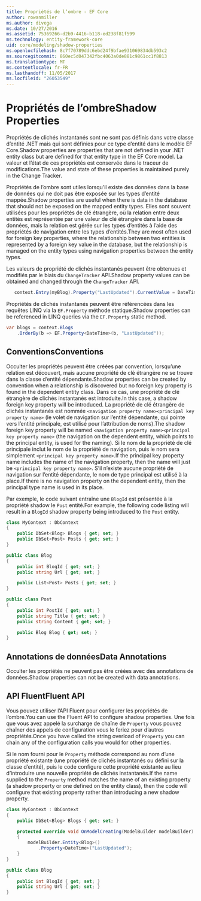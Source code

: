 ```yaml
---
title: Propriétés de l’ombre - EF Core
author: rowanmiller
ms.author: divega
ms.date: 10/27/2016
ms.assetid: 75369266-d2b9-4416-b118-ed238f81f599
ms.technology: entity-framework-core
uid: core/modeling/shadow-properties
ms.openlocfilehash: 8c7f70789ddc6ebd24f9bfae931069834db593c2
ms.sourcegitcommit: 860ec5d047342fbc4063a0de881c9861cc1f8813
ms.translationtype: MT
ms.contentlocale: fr-FR
ms.lasthandoff: 11/05/2017
ms.locfileid: "26053549"
---
```

# <a name="shadow-properties"></a><span data-ttu-id="a3138-102">Propriétés de l’ombre</span><span class="sxs-lookup"><span data-stu-id="a3138-102">Shadow Properties</span></span>

<span data-ttu-id="a3138-103">Propriétés de clichés instantanés sont ne sont pas définis dans votre classe d’entité .NET mais qui sont définies pour ce type d’entité dans le modèle EF Core.</span><span class="sxs-lookup"><span data-stu-id="a3138-103">Shadow properties are properties that are not defined in your .NET entity class but are defined for that entity type in the EF Core model.</span></span> <span data-ttu-id="a3138-104">La valeur et l’état de ces propriétés est conservée dans le traceur de modifications.</span><span class="sxs-lookup"><span data-stu-id="a3138-104">The value and state of these properties is maintained purely in the Change Tracker.</span></span>

<span data-ttu-id="a3138-105">Propriétés de l’ombre sont utiles lorsqu’il existe des données dans la base de données qui ne doit pas être exposée sur les types d’entité mappée.</span><span class="sxs-lookup"><span data-stu-id="a3138-105">Shadow properties are useful when there is data in the database that should not be exposed on the mapped entity types.</span></span> <span data-ttu-id="a3138-106">Elles sont souvent utilisées pour les propriétés de clé étrangère, où la relation entre deux entités est représentée par une valeur de clé étrangère dans la base de données, mais la relation est gérée sur les types d’entités à l’aide des propriétés de navigation entre les types d’entités.</span><span class="sxs-lookup"><span data-stu-id="a3138-106">They are most often used for foreign key properties, where the relationship between two entities is represented by a foreign key value in the database, but the relationship is managed on the entity types using navigation properties between the entity types.</span></span>

<span data-ttu-id="a3138-107">Les valeurs de propriété de clichés instantanés peuvent être obtenues et modifiés par le biais du `ChangeTracker` API.</span><span class="sxs-lookup"><span data-stu-id="a3138-107">Shadow property values can be obtained and changed through the `ChangeTracker` API.</span></span>

``` csharp
   context.Entry(myBlog).Property("LastUpdated").CurrentValue = DateTime.Now;
```

<span data-ttu-id="a3138-108">Propriétés de clichés instantanés peuvent être référencées dans les requêtes LINQ via la `EF.Property` méthode statique.</span><span class="sxs-lookup"><span data-stu-id="a3138-108">Shadow properties can be referenced in LINQ queries via the `EF.Property` static method.</span></span>

``` csharp
var blogs = context.Blogs
    .OrderBy(b => EF.Property<DateTime>(b, "LastUpdated"));
```

## <a name="conventions"></a><span data-ttu-id="a3138-109">Conventions</span><span class="sxs-lookup"><span data-stu-id="a3138-109">Conventions</span></span>

<span data-ttu-id="a3138-110">Occulter les propriétés peuvent être créées par convention, lorsqu’une relation est découvert, mais aucune propriété de clé étrangère ne se trouve dans la classe d’entité dépendante.</span><span class="sxs-lookup"><span data-stu-id="a3138-110">Shadow properties can be created by convention when a relationship is discovered but no foreign key property is found in the dependent entity class.</span></span> <span data-ttu-id="a3138-111">Dans ce cas, une propriété de clé étrangère de clichés instantanés est introduite.</span><span class="sxs-lookup"><span data-stu-id="a3138-111">In this case, a shadow foreign key property will be introduced.</span></span> <span data-ttu-id="a3138-112">La propriété de clé étrangère de clichés instantanés est nommée `<navigation property name><principal key property name>` (le volet de navigation sur l’entité dépendante, qui pointe vers l’entité principale, est utilisé pour l’attribution de noms).</span><span class="sxs-lookup"><span data-stu-id="a3138-112">The shadow foreign key property will be named `<navigation property name><principal key property name>` (the navigation on the dependent entity, which points to the principal entity, is used for the naming).</span></span> <span data-ttu-id="a3138-113">Si le nom de la propriété de clé principale inclut le nom de la propriété de navigation, puis le nom sera simplement `<principal key property name>`.</span><span class="sxs-lookup"><span data-stu-id="a3138-113">If the principal key property name includes the name of the navigation property, then the name will just be `<principal key property name>`.</span></span> <span data-ttu-id="a3138-114">S’il n’existe aucune propriété de navigation sur l’entité dépendante, le nom de type principal est utilisé à la place.</span><span class="sxs-lookup"><span data-stu-id="a3138-114">If there is no navigation property on the dependent entity, then the principal type name is used in its place.</span></span>

<span data-ttu-id="a3138-115">Par exemple, le code suivant entraîne une `BlogId` est présentée à la propriété shadow le `Post` entité.</span><span class="sxs-lookup"><span data-stu-id="a3138-115">For example, the following code listing will result in a `BlogId` shadow property being introduced to the `Post` entity.</span></span>

<!-- [!code-csharp[Main](samples/core/Modeling/Conventions/Samples/ShadowForeignKey.cs)] -->
``` csharp
class MyContext : DbContext
{
    public DbSet<Blog> Blogs { get; set; }
    public DbSet<Post> Posts { get; set; }
}

public class Blog
{
    public int BlogId { get; set; }
    public string Url { get; set; }

    public List<Post> Posts { get; set; }
}

public class Post
{
    public int PostId { get; set; }
    public string Title { get; set; }
    public string Content { get; set; }

    public Blog Blog { get; set; }
}
```

## <a name="data-annotations"></a><span data-ttu-id="a3138-116">Annotations de données</span><span class="sxs-lookup"><span data-stu-id="a3138-116">Data Annotations</span></span>

<span data-ttu-id="a3138-117">Occulter les propriétés ne peuvent pas être créées avec des annotations de données.</span><span class="sxs-lookup"><span data-stu-id="a3138-117">Shadow properties can not be created with data annotations.</span></span>

## <a name="fluent-api"></a><span data-ttu-id="a3138-118">API Fluent</span><span class="sxs-lookup"><span data-stu-id="a3138-118">Fluent API</span></span>

<span data-ttu-id="a3138-119">Vous pouvez utiliser l’API Fluent pour configurer les propriétés de l’ombre.</span><span class="sxs-lookup"><span data-stu-id="a3138-119">You can use the Fluent API to configure shadow properties.</span></span> <span data-ttu-id="a3138-120">Une fois que vous avez appelé la surcharge de chaîne de `Property` vous pouvez chaîner des appels de configuration vous le feriez pour d’autres propriétés.</span><span class="sxs-lookup"><span data-stu-id="a3138-120">Once you have called the string overload of `Property` you can chain any of the configuration calls you would for other properties.</span></span>

<span data-ttu-id="a3138-121">Si le nom fourni pour le `Property` méthode correspond au nom d’une propriété existante (une propriété de clichés instantanés ou défini sur la classe d’entité), puis le code configure cette propriété existante au lieu d’introduire une nouvelle propriété de clichés instantanés.</span><span class="sxs-lookup"><span data-stu-id="a3138-121">If the name supplied to the `Property` method matches the name of an existing property (a shadow property or one defined on the entity class), then the code will configure that existing property rather than introducing a new shadow property.</span></span>

<!-- [!code-csharp[Main](samples/core/Modeling/FluentAPI/Samples/ShadowProperty.cs?highlight=7,8)] -->
``` csharp
class MyContext : DbContext
{
    public DbSet<Blog> Blogs { get; set; }

    protected override void OnModelCreating(ModelBuilder modelBuilder)
    {
        modelBuilder.Entity<Blog>()
            .Property<DateTime>("LastUpdated");
    }
}

public class Blog
{
    public int BlogId { get; set; }
    public string Url { get; set; }
}
```
